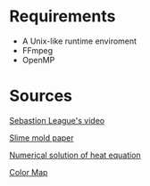 # Requirements
- A Unix-like runtime enviroment
- FFmpeg
- OpenMP


# Sources
[Sebastion League's video](https://www.youtube.com/watch?v=X-iSQQgOd1A)

[Slime mold paper](https://uwe-repository.worktribe.com/output/980579)

[Numerical solution of heat equation](https://www.uni-muenster.de/imperia/md/content/physik_tp/lectures/ws2016-2017/num_methods_i/heat.pdf)

[Color Map](https://www.kennethmoreland.com/color-advice/)
